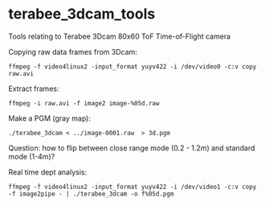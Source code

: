 # terabee_3dcam_tools
Tools relating to Terabee 3Dcam 80x60 ToF Time-of-Flight camera

Copying raw data frames from 3Dcam:

```
ffmpeg -f video4linux2 -input_format yuyv422 -i /dev/video0 -c:v copy raw.avi
```

Extract frames:

```
ffmpeg -i raw.avi -f image2 image-%05d.raw
```

Make a PGM (gray map):

```
./terabee_3dcam < ../image-0001.raw  > 3d.pgm
```

Question: how to flip between close range mode (0.2 - 1.2m) and standard mode (1-4m)?


Real time dept analysis:

```
ffmpeg -f video4linux2 -input_format yuyv422 -i /dev/video1 -c:v copy -f image2pipe - | ./terabee_3dcam -o f%05d.pgm

```
